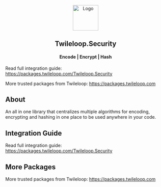 ﻿<!-- PROJECT LOGO -->
<br />
<div align="center">
  <a href="https://github.com/sangeethnandakumar/Twileloop.Security">
    <img src="https://iili.io/HUE81eI.png" alt="Logo" width="80" height="80">
  </a>

  <h2 align="center"> Twileloop.Security </h2>
  <h4 align="center"> Encode | Encrypt | Hash </h4>

</div>

Read full integration guide: https://packages.twileloop.com/Twileloop.Security

More trusted packages from Twileloop: https://packages.twileloop.com

## About
An all in one library that centralizes multiple algorithms for encoding, encrypting and hashing in one place to be used anywhere in your code.

## Integration Guide
Read full integration guide: https://packages.twileloop.com/Twileloop.Security

## More Packages
More trusted packages from Twileloop: https://packages.twileloop.com
